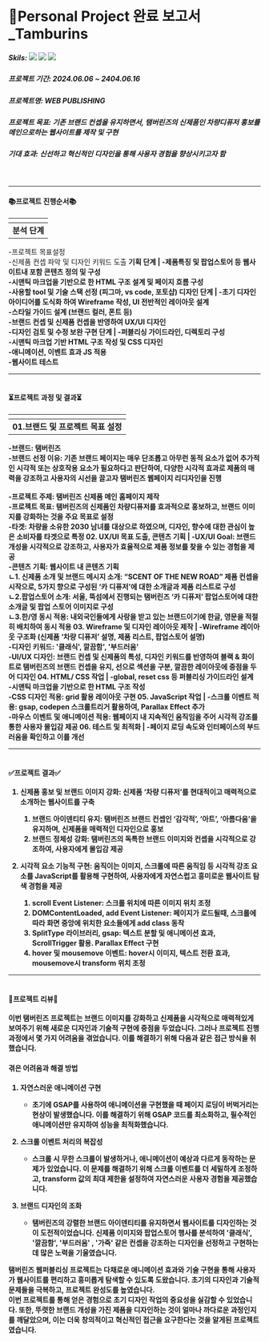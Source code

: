 # 📌Personal Project 완료 보고서_Tamburins

##### Skils: <img src="https://img.shields.io/badge/HTML5-E34F26?style=flat-square&logo=HTML5&logoColor=white"/> <img src="https://img.shields.io/badge/CSS3-1572B6?style=flat-square&logo=CSS3&logoColor=white"/> <img src="https://img.shields.io/badge/Java--Script-F7DF1E?style=flat-square&logo=JAVASCRIPT&logoColor=black"/>
##### 프로젝트 기간: 2024.06.06 ~ 2404.06.16 
##### 프로젝트명: WEB PUBLISHING
##### 프로젝트 목표: 기존 브랜드 컨셉을 유지하면서, 탬버린즈의 신제품인 차량디퓨저 홍보를 메인으로하는 웹사이트를 제작 및 구현
##### 기대 효과: 신선하고 혁신적인 디자인을 통해 사용자 경험을 향상시키고자 함
<br>

---
#### 📚프로젝트 진행순서📚<br>

<strong>  | 
:--- |
<strong>분석 단계  |
-프로젝트 목표설정<br>-신제품 컨셉 파악 및 디자인 키워드 도출
<strong>기획 단계  |
-제품특징 및 팝업스토어 등 웹사이트내 포함 콘텐츠 정의 및 구성<br>-시맨틱 마크업을 기반으로 한 HTML 구조 설계 및 페이지 흐름 구성<br>-사용할 tool 및 기술 스택 선정 (피그마, vs code, 포토샵)
<strong>디자인 단계  |
-초기 디자인 아이디어를 도식화 하여 Wireframe 작성, UI 전반적인 레이아웃 설계<br>-스타일 가이드 설계 (브랜드 컬러, 폰트 등)
<br>-브랜드 컨셉 및 신제품 컨셉을 반영하여 UX/UI 디자인<br>-디자인 검토 및 수정 보완
<strong>구현 단계  |
-퍼블리싱 가이드라인, 디렉토리 구성<br>-시맨틱 마크업 기반 HTML 구조 작성 및 CSS 디자인<br>-애니메이션, 이벤트 효과 JS 적용<br>-웹사이트 테스트

---

#### <br>⏳프로젝트 과정 및 결과⏳
<strong>  | 
:--- |
<strong>01.브랜드 및 프로젝트 목표 설정  |
-브랜드: 탬버린즈<br>-브랜드 선정 이유: 기존 브랜드 페이지는 매우 단조롭고 아무런 동적 요소가 없어 추가적인 시각적 또는 상호작용 요소가 필요하다고 판단하여, 다양한 시각적 효과로 제품의 매력을 강조하고 사용자의 시선을 끌고자 탬버린즈 웹페이지 리디자인을 진행<br><br>-프로젝트 주제: 탬버린즈 신제품 메인 홈페이지 제작<br>-프로젝트 목표: 탬버린즈의 신제품인 차량디퓨저를 효과적으로 홍보하고, 브랜드 이미지를 강화하는 것을 주요 목표로 설정 <br>-타겟: 차량을 소유한 2030 남녀를 대상으로 하였으며, 디자인, 향수에 대한 관심이 높은 소비자를 타겟으로 특정
<strong>02. UX/UI 목표 도출, 콘텐츠 기획  |
-UX/UI Goal: 브랜드 개성을 시각적으로 강조하고, 사용자가 효율적으로 제품 정보를 찾을 수 있는 경험을 제공<br>-콘텐츠 기획: 웹사이트 내 콘텐츠 기획<br>ㄴ1. 신제품 소개 및 브랜드 메시지 소개: “SCENT OF THE NEW ROAD” 제품 컨셉을 시작으로, 5가지 향으로 구성된 ‘카 디퓨저’에 대한 소개글과 제품 리스트로 구성<br>ㄴ2.팝업스토어 소개: 서울, 뚝섬에서 진행되는 탬버린즈 ‘카 디퓨저’ 팝업스토어에 대한 소개글 및 팝업 스토어 이미지로 구성<br>ㄴ3.한/영 동시 적용: 내외국인들에게 사랑을 받고 있는 브랜드이기에 한글, 영문을 적절히 배치하여 동시 적용
<strong>03. Wireframe 및 디자인 레이아웃 제작 |
-Wireframe 레이아웃 구조화 (신제품 ‘차량 디퓨저’ 설명, 제품 리스트, 팝업스토어 설명)<br>-디자인 키워드:  '클래식', 깔끔함', '부드러움'<br>-UI/UX 디자인: 브랜드 컨셉 및 신제품의 특성, 디자인 키워드를 반영하여 블랙 & 화이트로 탬버린즈의 브랜드 컨셉을 유지, 선으로 섹션을 구분, 깔끔한 레이아웃에 중점을 두어 디자인
<strong>04. HTML/ CSS 작업 |
-global, reset css 등 퍼블리싱 가이드라인 설계<br>-시맨틱 마크업을 기반으로 한 HTML 구조 작성<br>-CSS 디자인 적용: grid 활용 레이아웃 구현
<strong>05. JavaScript 작업 |
-스크롤 이벤트 적용: gsap, codepen 스크롤트리거 활용하여, Parallax Effect 추가<br>-마우스 이벤트 및 애니메이션 적용: 웹페이지 내 지속적인 움직임을 주어 시각적 강조를 통한 사용자 몰입감 제공
<strong>06. 테스트 및 최적화 |
-페이지 로딩 속도와 인터페이스의 부드러움을 확인하고 이를 개선

---

#### <br>✅프로젝트 결과✅

1. <strong>신제품 홍보 및 브랜드 이미지 강화:</strong> 신제품 ‘차량 디퓨저’를 현대적이고 매력적으로 소개하는 웹사이트를 구축

    1. 브랜드 아이덴티티 유지: 탬버린즈 브랜드 컨셉인  ‘감각적’, ‘아트’, ‘아름다움’을 유지하며, 신제품을 매력적인 디자인으로 홍보
    2. 브랜드 정체성 강화: 탬버린즈의 독특한 브랜드 이미지와 컨셉을 시각적으로 강조하여, 사용자에게 몰입감 제공
  
2. <strong>시각적 요소 기능적 구현:</strong> 움직이는 이미지, 스크롤에 따른 움직임 등 시각적 강조 요소를 JavaScript를 활용해 구현하여, 사용자에게 자연스럽고 흥미로운 웹사이트 탐색 경험을 제공

    1. scroll Event Listener: 스크롤 위치에 따른 이미지 위치 조정
    2. DOMContentLoaded, add Event Listener: 페이지가 로드될때, 스크롤에 따라 화면 중앙에 위치한 요소들에게 add class 동작
    3. SplitType 라이브러리, gsap: 텍스트 분할 및 애니메이션 효과, ScrollTrigger 활용. Parallax Effect 구현
    4. hover 및 mousemove 이벤트: hover시 이미지, 텍스트 전환 효과, mousemove시 transform 위치 조정
  
---

#### <br>👀프로젝트 리뷰👀

이번 탬버린즈 프로젝트는 브랜드 이미지를 강화하고 신제품을 시각적으로 매력적있게 보여주기 위해 새로운 디자인과 기술적 구현에 중점을 두었습니다. 그러나 프로젝트 진행 과정에서 몇 가지 어려움을 겪었습니다. 이를 해결하기 위해 다음과 같은 접근 방식을 취했습니다.

#### 겪은 어려움과 해결 방법
1. <strong>자연스러운 애니메이션 구현</strong>

    - 초기에 GSAP를 사용하여 애니메이션을 구현했을 때 페이지 로딩이 버벅거리는 현상이 발생했습니다. 이를 해결하기 위해 GSAP 코드를 최소화하고, 필수적인 애니메이션만 유지하여 성능을 최적화했습니다.
      
2. <strong>스크롤 이벤트 처리의 복잡성</strong>

    - 스크롤 시 무한 스크롤이 발생하거나, 애니메이션이 예상과 다르게 동작하는 문제가 있었습니다. 이 문제를 해결하기 위해 스크롤 이벤트를 더 세밀하게 조정하고, transform 값의 최대 제한을 설정하여 자연스러운 사용자 경험을 제공했습니다.

3. <strong>브랜드 디자인의 조화</strong>

    - 탬버린즈의 강렬한 브랜드 아이덴티티를 유지하면서 웹사이트를 디자인하는 것이 도전적이었습니다. 신제품 이미지와 팝업스토어 행사를 분석하여 '클래식', '깔끔함', '부드러움' , '가죽' 같은 컨셉을 강조하는 디자인을 선정하고 구현하는 데 많은 노력을 기울였습니다.


탬버린즈 웹퍼블리싱 프로젝트는 다채로운 애니메이션 효과와 기술 구현을 통해 사용자가 웹사이트를 편리하고 흥미롭게 탐색할 수 있도록 도왔습니다. 초기의 디자인과 기술적 문제들을 극복하고, 프로젝트 완성도를 높였습니다.<br>
이번 프로젝트를 통해 얻은 경험으로 초기 디자인 작업의 중요성을 실감할 수 있었습니다. 또한, 뚜렷한 브랜드 개성을 가진 제품을 디자인하는 것이 얼마나 까다로운 과정인지를 깨달았으며, 이는 더욱 창의적이고 혁신적인 접근을 요구한다는 것을 알게된 프로젝트였습니다.


















